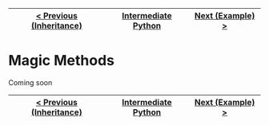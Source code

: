 |[< Previous (Inheritance)](inheritance.md) | [Intermediate Python](../README.md)| [Next (Example) >](example/README.md) |
|----|----|----|

# Magic Methods

Coming soon

|[< Previous (Inheritance)](inheritance.md) | [Intermediate Python](../README.md)| [Next (Example) >](example/README.md) |
|----|----|----|